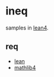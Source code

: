 # ineq
samples in [lean4](https://github.com/leanprover/lean4).

## req

- [lean](https://github.com/leanprover/lean4)
- [mathlib4](https://github.com/leanprover-community/mathlib4)


